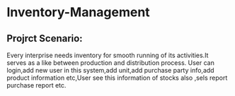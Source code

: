 # Inventory-Management
## Projrct Scenario:
Every interprise needs inventory for smooth running of its activities.It serves as a like between production and distribution process. User can login,add new user in this system,add unit,add purchase party info,add product information etc,User see this information of stocks also ,sels report purchase report etc.
